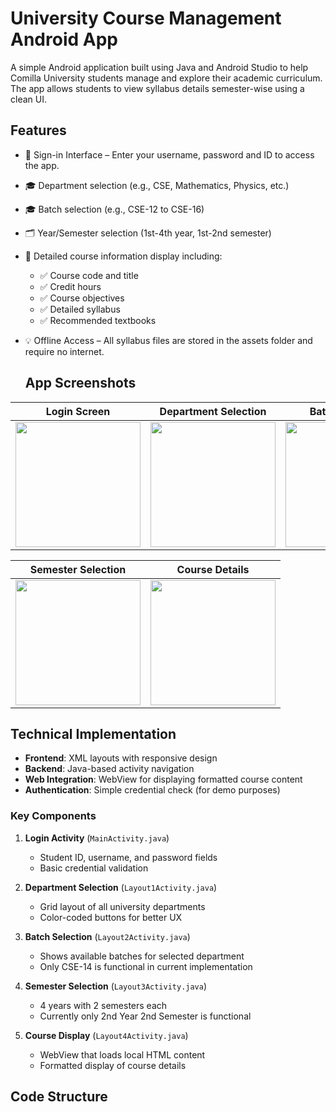 # University Course Management Android App

A simple Android application built using Java and Android Studio to help Comilla University students manage and explore their academic curriculum. The app allows students to view syllabus details semester-wise using a clean UI.

## Features
- 🔐 Sign-in Interface – Enter your username, password and ID to access the app. 
- 🎓 Department selection (e.g., CSE, Mathematics, Physics, etc.)
- 🎓 Batch selection (e.g., CSE-12 to CSE-16)
- 🗂 Year/Semester selection (1st-4th year, 1st-2nd semester)
- 📑 Detailed course information display including:
  - ✅ Course code and title
  - ✅ Credit hours
  - ✅ Course objectives
  - ✅ Detailed syllabus
  - ✅ Recommended textbooks
- 💡 Offline Access – All syllabus files are stored in the assets folder and require no internet.


  ## App Screenshots

| Login Screen | Department Selection | Batch Selection |
|--------------|----------------------|-----------------|
| <img src="[screenshots/login-ui2.jpg](https://github.com/Rafiqul-Islam12/University-Course-Management-System-App/blob/main/app/screenshots/login-ui-2.png)" width="200"> | <img src="screenshots/dept.jpg" width="200"> | <img src="screenshots/batch.jpg" width="200"> |

| Semester Selection | Course Details |
|--------------------|----------------|
| <img src="screenshots/year-sem.jpg" width="200"> | <img src="screenshots/login-ui.jpg" width="200"> |

## Technical Implementation

- **Frontend**: XML layouts with responsive design
- **Backend**: Java-based activity navigation
- **Web Integration**: WebView for displaying formatted course content
- **Authentication**: Simple credential check (for demo purposes)

### Key Components

1. **Login Activity** (`MainActivity.java`)
   - Student ID, username, and password fields
   - Basic credential validation

2. **Department Selection** (`Layout1Activity.java`)
   - Grid layout of all university departments
   - Color-coded buttons for better UX

3. **Batch Selection** (`Layout2Activity.java`)
   - Shows available batches for selected department
   - Only CSE-14 is functional in current implementation

4. **Semester Selection** (`Layout3Activity.java`)
   - 4 years with 2 semesters each
   - Currently only 2nd Year 2nd Semester is functional

5. **Course Display** (`Layout4Activity.java`)
   - WebView that loads local HTML content
   - Formatted display of course details

## Code Structure
